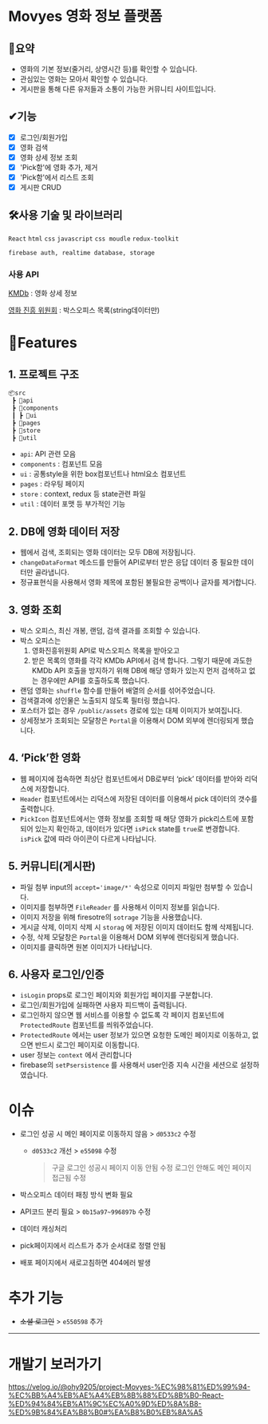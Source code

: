 # Movyes 영화 정보 플랫폼

## 📃요약

- 영화의 기본 정보(줄거리, 상영시간 등)를 확인할 수 있습니다.
- 관심있는 영화는 모아서 확인할 수 있습니다.
- 게시판을 통해 다른 유저들과 소통이 가능한 커뮤니티 사이트입니다.

## ✔기능

- [x] 로그인/회원가입
- [x] 영화 검색
- [x] 영화 상세 정보 조회
- [x] 'Pick함'에 영화 추가, 제거
- [x] 'Pick함'에서 리스트 조회
- [x] 게시판 CRUD

## 🛠사용 기술 및 라이브러리

`React` `html` `css` `javascript` `css moudle` `redux-toolkit`

`firebase auth, realtime database, storage`

### 사용 API

[KMDb](https://www.kmdb.or.kr/info/api/apiDetail/6) : 영화 상세 정보

[영화 진흥 위원회](https://www.kobis.or.kr/kobisopenapi/homepg/apiservice/searchServiceInfo.do?serviceId=searchDailyBoxOffice) : 박스오피스 목록(string데이터만)

# 🌈Features

## 1. 프로젝트 구조

```jsx
📦src
 ┣ 📂api
 ┣ 📂components
 ┃ ┣ 📂ui
 ┣ 📂pages
 ┣ 📂store
 ┣ 📂util
```

- `api`: API 관련 모음
- `components` : 컴포넌트 모음
- `ui` : 공통style을 위한 box컴포넌트나 html요소 컴포넌트
- `pages` : 라우팅 페이지
- `store` : context, redux 등 state관련 파일
- `util` : 데이터 포맷 등 부가적인 기능

## 2. DB에 영화 데이터 저장

- 웹에서 검색, 조회되는 영화 데이터는 모두 DB에 저장됩니다.
- `changeDataFormat` 메소드를 만들어 API로부터 받은 응답 데이터 중 필요한 데이터만 골라냅니다.
- 정규표현식을 사용해서 영화 제목에 포함된 불필요한 공백이나 글자를 제거합니다.

## 3. 영화 조회

- 박스 오피스, 최신 개봉, 랜덤, 검색 결과를 조회할 수 있습니다.
- 박스 오피스는
  1. 영화진흥위원회 API로 박스오피스 목록을 받아오고
  2. 받은 목록의 영화를 각각 KMDb API에서 검색 합니다.
     그렇기 때문에 과도한 KMDb API 호출을 방지하기 위해 DB에 해당 영화가 있는지 먼저 검색하고 없는 경우에만 API를 호출하도록 했습니다.
- 랜덤 영화는 `shuffle` 함수를 만들어 배열의 순서를 섞어주었습니다.
- 검색결과에 성인물은 노출되지 않도록 필터링 했습니다.
- 포스터가 없는 경우 `/public/assets` 경로에 있는 대체 이미지가 보여집니다.
- 상세정보가 조회되는 모달창은 `Portal`을 이용해서 DOM 외부에 렌더링되게 했습니다.

## 4. ‘Pick’한 영화

- 웹 페이지에 접속하면 최상단 컴포넌트에서 DB로부터 ‘pick’ 데이터를 받아와 리덕스에 저장합니다.
- `Header` 컴포넌트에서는 리덕스에 저장된 데이터를 이용해서 pick 데이터의 갯수를 출력합니다.
- `PickIcon` 컴포넌트에서는 영화 정보를 조회할 때 해당 영화가 pick리스트에 포함되어 있는지 확인하고, 데이터가 있다면 `isPick` state를 `true`로 변경합니다. `isPick` 값에 따라 아이콘이 다르게 나타납니다.

## 5. 커뮤니티(게시판)

- 파일 첨부 input의 `accept='image/*'` 속성으로 이미지 파일만 첨부할 수 있습니다.
- 이미지를 첨부하면 `FileReader` 를 사용해서 이미지 정보를 읽습니다.
- 이미지 저장을 위해 firesotre의 `sotrage` 기능을 사용했습니다.
- 게시글 삭제, 이미지 삭제 시 `storag` 에 저장된 이미지 데이터도 함께 삭제됩니다.
- 수정, 삭제 모달창은 `Portal`을 이용해서 DOM 외부에 렌더링되게 했습니다.
- 이미지를 클릭하면 원본 이미지가 나타납니다.

## 6. 사용자 로그인/인증

- `isLogin` props로 로그인 페이지와 회원가입 페이지를 구분합니다.
- 로그인/회원가입에 실패하면 사용자 피드백이 출력됩니다.
- 로그인하지 않으면 웹 서비스를 이용할 수 없도록 각 페이지 컴포넌트에 `ProtectedRoute` 컴포넌트를 씌워주었습니다.
- `ProtectedRoute` 에서는 user 정보가 있으면 요청한 도메인 페이지로 이동하고, 없으면 반드시 로그인 페이지로 이동합니다.
- user 정보는 `context` 에서 관리합니다
- firebase의 `setPsersistence` 를 사용해서 user인증 지속 시간을 세션으로 설정하였습니다.

# 이슈

- 로그인 성공 시 메인 페이지로 이동하지 않음 > `d0533c2` 수정

  - `d0533c2` 개선 > `e55098` 수정

    > 구글 로그인 성공시 페이지 이동 안됨 수정
    > 로그인 안해도 메인 페이지 접근됨 수정

- 박스오피스 데이터 패칭 방식 변화 필요
- API코드 분리 필요 > `0b15a97~996897b` 수정
- 데이터 캐싱처리
- pick페이지에서 리스트가 추가 순서대로 정렬 안됨
- 배포 페이지에서 새로고침하면 404에러 발생

# 추가 기능

- ~~소셜 로그인~~ > `e550598` 추가
<!-- - 커뮤니티 댓글
- 영화 리뷰 작성 -->

---

# 개발기 보러가기

https://velog.io/@ohy9205/project-Movyes-%EC%98%81%ED%99%94-%EC%BB%A4%EB%AE%A4%EB%8B%88%ED%8B%B0-React-%ED%94%84%EB%A1%9C%EC%A0%9D%ED%8A%B8-%ED%9B%84%EA%B8%B0#%EA%B8%B0%EB%8A%A5
